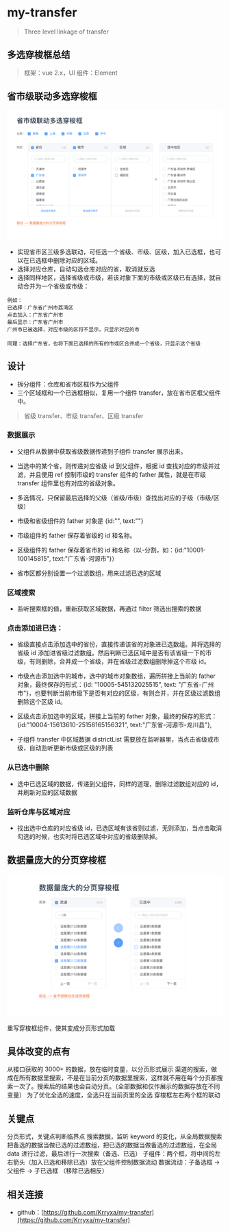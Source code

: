 # my-transfer
> Three level linkage of transfer

## 多选穿梭框总结

> 框架：vue 2.x，UI 组件：Element


## 省市级联动多选穿梭框

![](https://github.com/Krryxa/WORK-LEARNING/blob/master/images/f-1.jpg)

- 实现省市区三级多选联动，可任选一个省级、市级、区级，加入已选框，也可以在已选框中删除对应的区域。
- 选择对应仓库，自动勾选仓库对应的省，取消就反选
- 选择同样地区，选择省级或市级，若该对象下面的市级或区级已有选择，就自动合并为一个省级或市级：

```
例如：
已选择：广东省广州市荔湾区
点击加入：广东省广州市
最后显示：广东省广州市
广州市已被选择，对应市级的区将不显示，只显示对应的市

同理：选择广东省，也将下面已选择的所有的市或区合并成一个省级，只显示这个省级
```

## 设计
- 拆分组件：仓库和省市区框作为父组件
- 三个区域框和一个已选框相似，复用一个组件 transfer，放在省市区框父组件中。
> 省级 transfer、市级 transfer、区级 transfer

### 数据展示
- 父组件从数据中获取省级数据传递到子组件 transfer 展示出来。

- 当选中的某个省，则传递对应省级 id 到父组件，根据 id 查找对应的市级并过滤，并且使用 ref 控制市级的 transfer 组件的 father 属性，就是在市级 transfer 组件里也有对应的省级对象。
- 多选情况，只保留最后选择的父级（省级/市级）查找出对应的子级（市级/区级）
- 市级和省级组件的 father 对象是 {id:"", text:""}
- 市级组件的 father 保存着省级的 id 和名称。
- 区级组件的 father 保存着省市的 id 和名称（以-分割，如：{id:"10001-100145815", text:"广东省-河源市"}）
- 省市区都分别设置一个过滤数组，用来过滤已选的区域

### 区域搜索
- 监听搜索框的值，重新获取区域数据，再通过 filter 筛选出搜索的数据

### 点击添加进已选：
- 省级直接点击添加选中的省份，直接传递该省的对象进已选数组。并将选择的省级 id 添加进省级过滤数组。然后判断已选区域中是否有该省级一下的市级，有则删除，合并成一个省级，并在省级过滤数组删除掉这个市级 id。
- 市级点击添加选中的城市，选中的城市对象数组，遍历拼接上当前的 father 对象，最终保存的形式：{id: "10005-545132025515", text: "广东省-广州市"}，也要判断当前市级下是否有对应的区级，有则合并，并在区级过滤数组删除这个区级 id。
- 区级点击添加选中的区域，拼接上当前的 father 对象，最终的保存的形式：{id:"10004-15613610-25156165156321", text:"广东省-河源市-龙川县"},

- 子组件 transfer 中区域数据 districtList 需要放在监听器里，当点击省级或市级，自动监听更新市级或区级的列表

### 从已选中删除
- 选中已选区域的数据，传递到父组件，同样的道理，删除过滤数组对应的 id，并刷新对应的区域数据

### 监听仓库与区域对应
- 找出选中仓库的对应省级 id，已选区域有该省则过滤，无则添加，当点击取消勾选的时候，也实时将已选区域中对应的省级删除掉。


## 数据量庞大的分页穿梭框

![](https://github.com/Krryxa/WORK-LEARNING/blob/master/images/f-2.jpg)

重写穿梭框组件，使其变成分页形式加载

## 具体改变的点有

从接口获取的 3000+ 的数据，放在临时变量，以分页形式展示
渠道的搜索，做成在所有数据里搜索，不是在当前分页的数据里搜索，这样就不用在每个分页都搜索一次了。搜索后的结果也会自动分页。（全部数据和仅作展示的数据存放在不同变量）
为了优化全选的速度，全选只在当前页里的全选
穿梭框左右两个框的联动

## 关键点
分页形式，关键点判断临界点
搜索数据，监听 keyword 的变化，从全局数据搜索
把备选的数据当做已选的过滤数组，把已选的数据当做备选的过滤数组，在全局 data 进行过滤，最后进行一次搜索（备选、已选）
子组件：两个框，将中间的左右箭头（加入已选和移除已选）放在父组件控制数据流动
数据流动：子备选框 -> 父组件 -> 子已选框 （移除已选相反）

## 相关连接
- github：[https://github.com/Krryxa/my-transfer](https://github.com/Krryxa/my-transfer)

